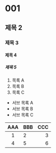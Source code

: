 # 001

## 제목 2

### 제목 3

#### 제목 4

##### 제목 5

1. 목록 A
2. 목록 B
3. 목록 C
  - 서브 목록 A
  - 서브 목록 B
  - 서브 목록 C
  
 
 | AAA | BBB | CCC |
 | :-: | :- | -: |
 | 1 | 2 | 3 |
 | 4 | 5 | 6 |
